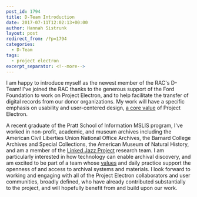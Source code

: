 ```yaml
---
post_id: 1794
title: D-Team Introduction
date: 2017-07-11T12:02:13+00:00
author: Hannah Sistrunk
layout: post
redirect_from: /?p=1794
categories:
  - D-Team
tags:
  - project electron
excerpt_separator: <!--more-->
---
```

I am happy to introduce myself as the newest member of the RAC's D-Team! I've joined the RAC thanks to the generous support of the Ford Foundation to work on Project Electron, and to help facilitate the transfer of digital records from our donor organizations. My work will have a specific emphasis on usability and user-centered design, [a core value](http://projectelectron.rockarch.org/) of Project Electron. <!--more-->

A recent graduate of the Pratt School of Information MSLIS program, I've worked in non-profit, academic, and museum archives including the American Civil Liberties Union National Office Archives, the Barnard College Archives and Special Collections, the American Museum of Natural History, and am a member of the [Linked Jazz Project](http://linkedjazz.org) research team. I am particularly interested in how technology can enable archival discovery, and am excited to be part of a team whose [values](https://github.com/RockefellerArchiveCenter/dteamValues/blob/master/values.md) and daily practice support the openness of and access to archival systems and materials. I look forward to working and engaging with all of the Project Electron collaborators and user communities, broadly defined, who have already contributed substantially to the project, and will hopefully benefit from and build upon our work.

